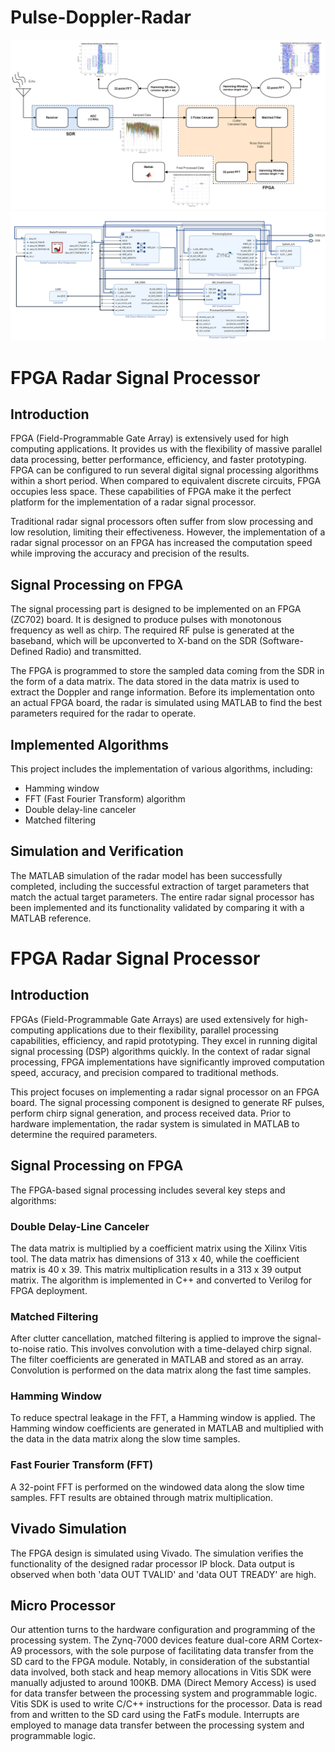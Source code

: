 # Pulse-Doppler-Radar
![alt text](BD.png)
![alt text](VivadoBlockDiagram.png)

# FPGA Radar Signal Processor

## Introduction

FPGA (Field-Programmable Gate Array) is extensively used for high computing applications. It provides us with the flexibility of massive parallel data processing, better performance, efficiency, and faster prototyping. FPGA can be configured to run several digital signal processing algorithms within a short period. When compared to equivalent discrete circuits, FPGA occupies less space. These capabilities of FPGA make it the perfect platform for the implementation of a radar signal processor.

Traditional radar signal processors often suffer from slow processing and low resolution, limiting their effectiveness. However, the implementation of a radar signal processor on an FPGA has increased the computation speed while improving the accuracy and precision of the results.

## Signal Processing on FPGA

The signal processing part is designed to be implemented on an FPGA (ZC702) board. It is designed to produce pulses with monotonous frequency as well as chirp. The required RF pulse is generated at the baseband, which will be upconverted to X-band on the SDR (Software-Defined Radio) and transmitted.

The FPGA is programmed to store the sampled data coming from the SDR in the form of a data matrix. The data stored in the data matrix is used to extract the Doppler and range information. Before its implementation onto an actual FPGA board, the radar is simulated using MATLAB to find the best parameters required for the radar to operate.

## Implemented Algorithms

This project includes the implementation of various algorithms, including:

- Hamming window
- FFT (Fast Fourier Transform) algorithm
- Double delay-line canceler
- Matched filtering

## Simulation and Verification

The MATLAB simulation of the radar model has been successfully completed, including the successful extraction of target parameters that match the actual target parameters. The entire radar signal processor has been implemented and its functionality validated by comparing it with a MATLAB reference.

# FPGA Radar Signal Processor

## Introduction

FPGAs (Field-Programmable Gate Arrays) are used extensively for high-computing applications due to their flexibility, parallel processing capabilities, efficiency, and rapid prototyping. They excel in running digital signal processing (DSP) algorithms quickly. In the context of radar signal processing, FPGA implementations have significantly improved computation speed, accuracy, and precision compared to traditional methods.

This project focuses on implementing a radar signal processor on an FPGA board. The signal processing component is designed to generate RF pulses, perform chirp signal generation, and process received data. Prior to hardware implementation, the radar system is simulated in MATLAB to determine the required parameters.

## Signal Processing on FPGA

The FPGA-based signal processing includes several key steps and algorithms:

### Double Delay-Line Canceler

The data matrix is multiplied by a coefficient matrix using the Xilinx Vitis tool. The data matrix has dimensions of 313 x 40, while the coefficient matrix is 40 x 39. This matrix multiplication results in a 313 x 39 output matrix. The algorithm is implemented in C++ and converted to Verilog for FPGA deployment.

### Matched Filtering

After clutter cancellation, matched filtering is applied to improve the signal-to-noise ratio. This involves convolution with a time-delayed chirp signal. The filter coefficients are generated in MATLAB and stored as an array. Convolution is performed on the data matrix along the fast time samples.

### Hamming Window

To reduce spectral leakage in the FFT, a Hamming window is applied. The Hamming window coefficients are generated in MATLAB and multiplied with the data in the data matrix along the slow time samples.

### Fast Fourier Transform (FFT)

A 32-point FFT is performed on the windowed data along the slow time samples. FFT results are obtained through matrix multiplication.

## Vivado Simulation

The FPGA design is simulated using Vivado. The simulation verifies the functionality of the designed radar processor IP block. Data output is observed when both 'data OUT TVALID' and 'data OUT TREADY' are high.

## Micro Processor

Our attention turns to the hardware configuration and programming of the processing system. The Zynq-7000 devices feature dual-core ARM Cortex-A9 processors, with the sole purpose of facilitating data transfer from the SD card to the FPGA module. Notably, in consideration of the substantial data involved, both stack and heap memory allocations in Vitis SDK were manually adjusted to around 100KB.
DMA (Direct Memory Access) is used for data transfer between the processing system and programmable logic. Vitis SDK is used to write C/C++ instructions for the processor. Data is read from and written to the SD card using the FatFs module. Interrupts are employed to manage data transfer between the processing system and programmable logic.

